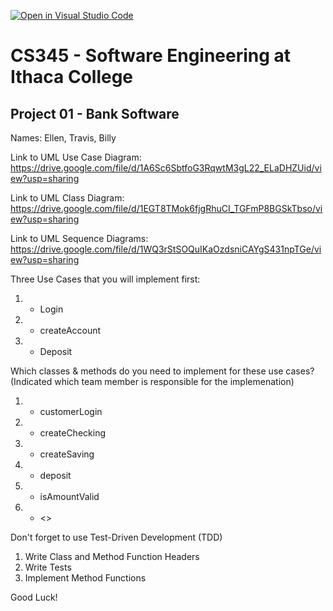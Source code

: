 [![Open in Visual Studio Code](https://classroom.github.com/assets/open-in-vscode-f059dc9a6f8d3a56e377f745f24479a46679e63a5d9fe6f495e02850cd0d8118.svg)](https://classroom.github.com/online_ide?assignment_repo_id=6983912&assignment_repo_type=AssignmentRepo)
# CS345 - Software Engineering at Ithaca College
## Project 01 - Bank Software

Names:
Ellen, Travis, Billy

Link to UML Use Case Diagram:
https://drive.google.com/file/d/1A6Sc6SbtfoG3RqwtM3gL22_ELaDHZUid/view?usp=sharing

Link to UML Class Diagram:
https://drive.google.com/file/d/1EGT8TMok6fjgRhuCI_TGFmP8BGSkTbso/view?usp=sharing

Link to UML Sequence Diagrams: 
https://drive.google.com/file/d/1WQ3rStSOQuIKaOzdsniCAYgS431npTGe/view?usp=sharing

Three Use Cases that you will implement first:
1. - Login
2. - createAccount
3. - Deposit

Which classes & methods do you need to implement for these use cases?
(Indicated which team member is responsible for the implemenation)
1. - customerLogin
2. - createChecking
3. - createSaving
4. - deposit
5. - isAmountValid
6. - <<Add more...>>

Don't forget to use Test-Driven Development (TDD)
1. Write Class and Method Function Headers
2. Write Tests
3. Implement Method Functions

Good Luck!


